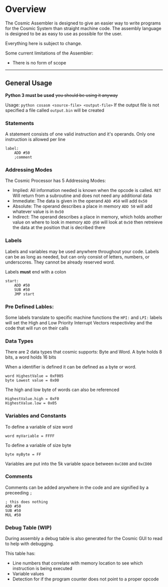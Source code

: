 # Overview

The Cosmic Assembler is designed to give an easier way to write programs for the Cosmic System than straight machine code. The assembly language is designed to be as easy to use as possible for the user.

Everything here is subject to change.

Some current limitations of the Assembler:
* There is no form of scope

----
## General Usage
**Python 3 must be used** ~~you should be using it anyway~~

Usage: ``python cosasm <source-file> <output-file>``
If the output file is not specified a file called ``output.bin`` will be created

### Statements
A statement consists of one valid instruction and it's operands. Only one instruction is allowed per line

```
label:
    ADD #50
    ;comment
```

### Addressing Modes

The Cosmic Processor has 5 Addressing Modes:
* Implied: All information needed is known when the opcode is called.
``RET`` Will return from a subroutine and does not need any additional data
* Immediate: The data is given in the operand
``ADD #50`` will add ``0x50``
* Absolute: The operand describes a place in memory
``ADD 50`` will add whatever value is in ``0x50``
* Indirect: The operand describes a place in memory, which holds another value on where to look in memory
``ADD @50`` will look at ``0x50`` then retreieve the data at the position that is decribed there


### Labels

Labels and variables may be used anywhere throughout your code. Labels can be as long as needed, but can only consist of letters, numbers, or underscores. They cannot be already reserved word.

Labels **must** end with a colon
```
start:
    ADD #50
    SUB #50
    JMP start
```
 

### Pre Defined Lables:
Some labels translate to specific machine functions
the ``HPI:`` and ``LPI:`` labels will set the High and Low Priority Interrupt Vectors respectivley and the code that will run on their calls

### Data Types
There are 2 data types that cosmic supports: Byte and Word. A byte holds 8 bits, a word holds 16 bits

When a identifier is defined it can be defined as a byte or word.

```
word HighestValue = 0xF005
byte Lowest value = 0x00
```

The high and low byte of words can also be referenced

```
HighestValue.high = 0xF0
HighestValue.low = 0x05
```

### Variables and Constants


To define a variable of size word
```
word myVariable = FFFF
```

To define a variable of size byte

```
byte myByte = FF
```

Variables are put into the 5k variable space between ``0xC800`` and ``0xCD00``


### Comments

Comments can be added anywhere in the code and are signified by a preceeding ``;``

```
; this does nothing
ADD #50
SUB #50
MUL #50

```


### Debug Table (WIP)

During assembly a debug table is also generated for the Cosmic GUI to read to help with debugging. 

This table has:
* Line numbers that correlate with memory location to see which instruction is being executed
* Variable values
* Detection for if the program counter does not point to a proper opcode
